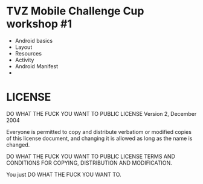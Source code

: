 # TVZ Mobile Challenge Cup workshop #1

* Android basics
* Layout
* Resources
* Activity
* Android Manifest
* 

# LICENSE

DO WHAT THE FUCK YOU WANT TO PUBLIC LICENSE Version 2, December 2004

Everyone is permitted to copy and distribute verbatiom or modified copies of this license document, and changing it is allowed as long as the name is changed.

DO WHAT THE FUCK YOU WANT TO PUBLIC LICENSE TERMS AND CONDITIONS FOR COPYING, DISTRIBUTION AND MODIFICATION.


You just DO WHAT THE FUCK YOU WANT TO.
